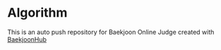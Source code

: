 # Algorithm
This is an auto push repository for Baekjoon Online Judge created with [BaekjoonHub](https://github.com/BaekjoonHub/BaekjoonHub)
